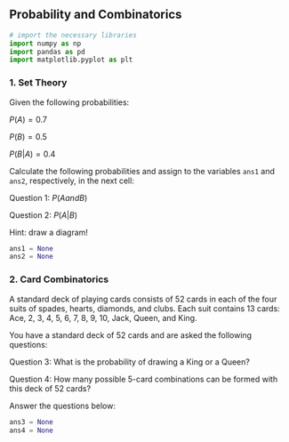 
## Probability and Combinatorics



```python
# import the necessary libraries
import numpy as np
import pandas as pd
import matplotlib.pyplot as plt
```

### 1. Set Theory

Given the following probabilities:

$P(A) = 0.7$

$P(B) = 0.5$

$P(B|A) = 0.4$

Calculate the following probabilities and assign to the variables `ans1` and `ans2`, respectively, in the next cell:

Question 1: $P(A and B)$

Question 2: $P(A|B)$

Hint: draw a diagram!


```python
ans1 = None
ans2 = None
```

### 2. Card Combinatorics

A standard deck of playing cards consists of 52 cards in each of the four suits of spades, hearts, diamonds, and clubs. Each suit contains 13 cards: Ace, 2, 3, 4, 5, 6, 7, 8, 9, 10, Jack, Queen, and King.
    
You have a standard deck of 52 cards and are asked the following questions:

Question 3: What is the probability of drawing a King or a Queen?

Question 4: How many possible 5-card combinations can be formed with this deck of 52 cards?

Answer the questions below:


```python
ans3 = None
ans4 = None
```


```python

```
